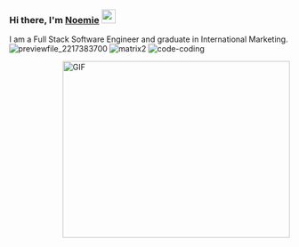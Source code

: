 ### Hi there, I'm <a href="noemiegrau.github.io/react-portfolio/" target="_blank">Noemie</a> <img src="https://media.giphy.com/media/hvRJCLFzcasrR4ia7z/giphy.gif" width="25px">

I am a Full Stack Software Engineer and graduate in International Marketing. <!-- I love to learn-->
![previewfile_2217383700](https://user-images.githubusercontent.com/78329298/136610841-57319dfd-4ec7-4e92-a150-bb9118fac930.gif)
![matrix2](https://user-images.githubusercontent.com/78329298/136611862-50022297-85e9-4a90-9933-29826c547189.gif)
![code-coding](https://user-images.githubusercontent.com/78329298/136612033-a86e6d3e-fc42-40ab-955c-a76db2c737d9.gif)


<img align="right" alt="GIF" src="https://github.com/Gapur/Gapur/blob/master/coding.gif?raw=true" width="408" height="318" />


<!--
- 🔭 I’m currently working on ...
- 🌱 I’m currently learning ...
- 👯 I’m looking to collaborate on ...
- 🤔 I’m looking for help with ...
- 💬 Ask me about ...
- 📫 How to reach me: ...
- 😄 Pronouns: ...
- ⚡ Fun fact: ...
-->
